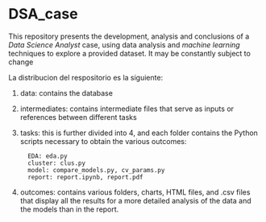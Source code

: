 # DSA_case
This repository presents the development, analysis and conclusions of a *Data Science Analyst* case, using data analysis and *machine learning* techniques to explore a provided dataset. It may be constantly subject to change

La distribucion del respositorio es la siguiente:

1. data: contains the database

2. intermediates: contains intermediate files that serve as inputs or references between different tasks

3. tasks: this is further divided into 4, and each folder contains the Python scripts necessary to obtain the various outcomes:

         EDA: eda.py
         cluster: clus.py
         model: compare_models.py, cv_params.py
         report: report.ipynb, report.pdf
   
4. outcomes: contains various folders, charts, HTML files, and .csv files that display all the results for a more detailed analysis of the data and the models than in the report.



